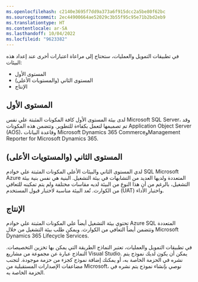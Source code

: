 ```yaml
---
ms.openlocfilehash: c2140e3695f7dd9a373a6f915dcc2a5be80f62bc
ms.sourcegitcommit: 2ec44900664ae52029c3b55f95c95e71b2bd2eb9
ms.translationtype: HT
ms.contentlocale: ar-SA
ms.lasthandoff: 10/04/2022
ms.locfileid: "9623382"
---
```

في تطبيقات التمويل والعمليات، ستحتاج إلى مراعاة اعتبارات أخرى عند إعداد هذه البيئات:

- المستوى الأول
- المستوى الثاني (والمستويات الأعلى)
- الإنتاج

## <a name="tier-1"></a>المستوى الأول

لدى بيئة المستوى الأول كافة المكونات المثبتة علي نفس Microsoft SQL Server، وقد تم تصميمها لتعمل بكفاءة للتطوير. وتتضمن هذه المكونات Application Object Server (AOS)، وقاعدة البيانات Microsoft Dynamics 365 CommerceوManagement Reporter for Microsoft Dynamics 365.

## <a name="tier-2-and-higher"></a>المستوى الثاني (والمستويات الأعلى)

لدي المستوى الثاني والبيئات الأعلى المكونات المثبتة علي خوادم SQL Microsoft Azure المتعددة ولديها العديد من التشابهات في بيئة التشغيل. البنية هي نفس بنية بيئة التشغيل، بالرغم من أن هذا النوع من البيئة لديه مقاسات مختلفة ولم يتم تمكينه للتعافي من الكوارث. تُعد البيئة مناسبة لاختبار قبول المستخدم (UAT) واختبار الأداء.

## <a name="production"></a>الإنتاج 

تحتوي بيئة التشغيل أيضاً علي المكونات المثبتة علي خوادم Azure SQL المتعددة وتتضمن أيضاً التعافي من الكوارث. ويمكن طلب بيئة التشغيل من خلال Microsoft Dynamics 365 Lifecycle Services.

في تطبيقات التمويل والعمليات، تعتبر النماذج الطريقة التي يمكن بها تخزين التخصيصات. النماذج عبارة عن مجموعة من مشاريع Visual Studio. يمكن أن يكون لديك نموذج يتم نشره في الحزمة الخاصة به، أو يمكنك إضافة نموذج كجزء من حزمة موجودة. لتجنب مضاعفات الإصدارات المستقبلية من Microsoft، نوصي بإنشاء نموذج يتم نشره في الحزمة الخاصة به.
